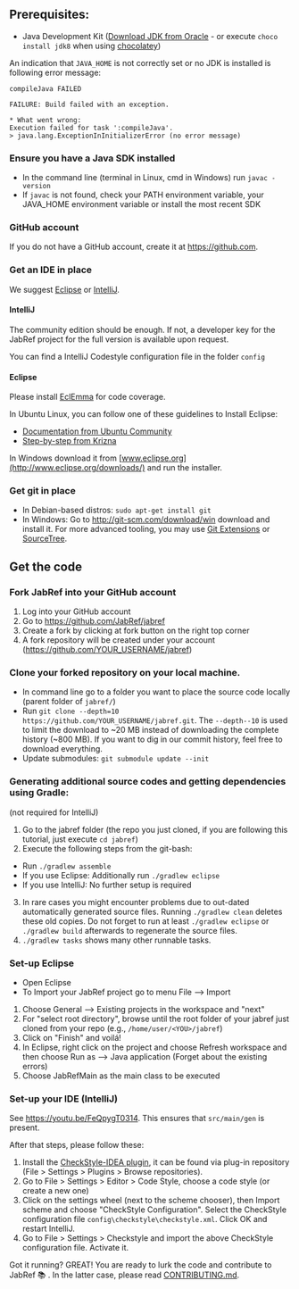 ## Prerequisites:
* Java Development Kit ([Download JDK from Oracle](http://www.oracle.com/technetwork/java/javase/downloads/index.html?ssSourceSiteId=otnjp) - or execute `choco install jdk8` when using [chocolatey](https://chocolatey.org/))

An indication that `JAVA_HOME` is not correctly set or no JDK is installed is following error message:

```
compileJava FAILED

FAILURE: Build failed with an exception.

* What went wrong:
Execution failed for task ':compileJava'.
> java.lang.ExceptionInInitializerError (no error message)
```



### Ensure you have a Java SDK installed
* In the command line (terminal in Linux, cmd in Windows) run `javac -version`
* If `javac` is not found, check your PATH environment variable, your JAVA_HOME environment variable or install the most recent SDK

### GitHub account
If you do not have a GitHub account, create it at https://github.com.

### Get an IDE in place
We suggest [Eclipse](https://eclipse.org/) or [IntelliJ](https://www.jetbrains.com/idea/).

#### IntelliJ
The community edition should be enough.
If not, a developer key for the JabRef project for the full version is available upon request.

You can find a IntelliJ Codestyle configuration file in the folder `config`

#### Eclipse
Please install [EclEmma](http://eclemma.org/) for code coverage.

In Ubuntu Linux, you can follow one of these guidelines to Install Eclipse:

* [Documentation from Ubuntu Community](https://help.ubuntu.com/community/EclipseIDE#Download_Eclipse)
* [Step-by-step from Krizna](www.krizna.com/ubuntu/install-eclipse-in-ubuntu-12-04/)

In Windows download it from [www.eclipse.org](http://www.eclipse.org/downloads/) and run the installer.

### Get git in place
* In Debian-based distros: `sudo apt-get install git`
* In Windows: Go to http://git-scm.com/download/win download and install it. For more advanced tooling, you may use [Git Extensions](http://gitextensions.github.io/) or [SourceTree](https://www.sourcetreeapp.com/).

## Get the code
### Fork JabRef into your GitHub account
1. Log into your GitHub account
2. Go to https://github.com/JabRef/jabref 
3. Create a fork by clicking at fork button on the right top corner
4. A fork repository will be created under your account (https://github.com/YOUR_USERNAME/jabref)

### Clone your forked repository on your local machine.

* In command line go to a folder you want to place the source code locally (parent folder of `jabref/`)
* Run `git clone --depth=10 https://github.com/YOUR_USERNAME/jabref.git`. The `--depth--10` is used to limit the download to ~20 MB instead of downloading the complete history (~800 MB). If you want to dig in our commit history, feel free to download everything.
* Update submodules: `git submodule update --init`


### Generating additional source codes and getting dependencies using Gradle:
(not required for IntelliJ)

1. Go to the jabref folder (the repo you just cloned, if you are following this tutorial, just execute `cd jabref`)
2. Execute the following steps from the git-bash:
  - Run `./gradlew assemble` 
  - If you use Eclipse: Additionally run `./gradlew eclipse` 
  - If you use IntelliJ: No further setup is required
3. In rare cases you might encounter problems due to out-dated automatically generated source files. Running `./gradlew clean` deletes these old copies. Do not forget to run at least `./gradlew eclipse` or `./gradlew build` afterwards to regenerate the source files. 
4. `./gradlew tasks` shows many other runnable tasks.  

### Set-up Eclipse
* Open Eclipse
* To Import your JabRef project go to menu File --> Import

1. Choose General --> Existing projects in the workspace and "next"
2. For "select root directory", browse until the root folder of your jabref just cloned from your repo (e.g., `/home/user/<YOU>/jabref`)
3. Click on "Finish" and voilá!
4. In Eclipse, right click on the project and choose Refresh workspace and then choose Run as --> Java application (Forget about the existing errors)
5. Choose JabRefMain as the main class to be executed

### Set-up your IDE (IntelliJ)

See <https://youtu.be/FeQpygT0314>. This ensures that `src/main/gen` is present.

After that steps, please follow these:

1. Install the [CheckStyle-IDEA plugin](http://plugins.jetbrains.com/plugin/1065?pr=idea), it can be found via plug-in repository (File > Settings > Plugins > Browse repositories).
2. Go to File > Settings > Editor > Code Style, choose a code style (or create a new one) 
3. Click on the settings wheel (next to the scheme chooser), then Import scheme and choose "CheckStyle Configuration". Select the CheckStyle configuration file `config\checkstyle\checkstyle.xml`. Click OK and restart IntelliJ.
4. Go to File > Settings > Checkstyle and import the above CheckStyle configuration file. Activate it.

Got it running? GREAT! You are ready to lurk the code and contribute to JabRef :books: . In the latter case, please read [CONTRIBUTING.md](https://github.com/JabRef/jabref/blob/master/CONTRIBUTING.md).
